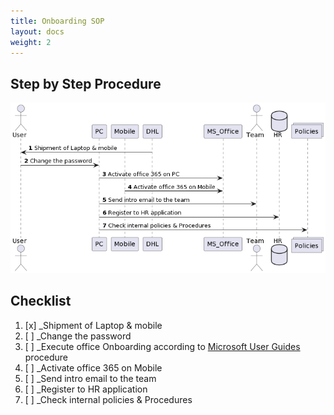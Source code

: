 ```yaml
---
title: Onboarding SOP
layout: docs
weight: 2
---
```

## Step by Step Procedure

![Onboarding Procedure](/images/onboarding.png)

## Checklist

1. [x] _Shipment of Laptop & mobile
1. [ ] _Change the password
1. [ ] _Execute office Onboarding according to [Microsoft User Guides](/docs/user-guides/google-microsoft-user-guides "Microsoft User Guides") procedure
1. [ ] _Activate office 365 on Mobile
1. [ ] _Send intro email to the team
1. [ ] _Register to HR application
1. [ ] _Check internal policies & Procedures